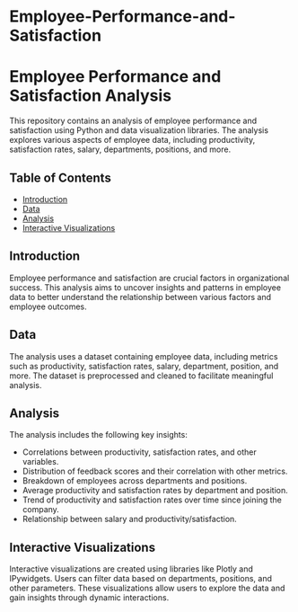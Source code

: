 # Employee-Performance-and-Satisfaction
# Employee Performance and Satisfaction Analysis

This repository contains an analysis of employee performance and satisfaction using Python and data visualization libraries. The analysis explores various aspects of employee data, including productivity, satisfaction rates, salary, departments, positions, and more.

## Table of Contents

- [Introduction](#introduction)
- [Data](#data)
- [Analysis](#analysis)
- [Interactive Visualizations](#interactive-visualizations)

## Introduction

Employee performance and satisfaction are crucial factors in organizational success. This analysis aims to uncover insights and patterns in employee data to better understand the relationship between various factors and employee outcomes.

## Data

The analysis uses a dataset containing employee data, including metrics such as productivity, satisfaction rates, salary, department, position, and more. The dataset is preprocessed and cleaned to facilitate meaningful analysis.

## Analysis

The analysis includes the following key insights:

- Correlations between productivity, satisfaction rates, and other variables.
- Distribution of feedback scores and their correlation with other metrics.
- Breakdown of employees across departments and positions.
- Average productivity and satisfaction rates by department and position.
- Trend of productivity and satisfaction rates over time since joining the company.
- Relationship between salary and productivity/satisfaction.

## Interactive Visualizations

Interactive visualizations are created using libraries like Plotly and IPywidgets. Users can filter data based on departments, positions, and other parameters. These visualizations allow users to explore the data and gain insights through dynamic interactions.
